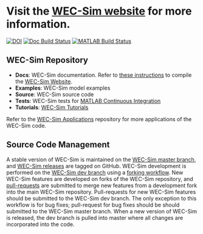 # Visit the [WEC-Sim website](http://wec-sim.github.io/WEC-Sim) for more information.
[![DOI](https://zenodo.org/badge/20451353.svg)](https://zenodo.org/badge/latestdoi/20451353)
[![Doc Build Status](https://app.travis-ci.com/WEC-Sim/WEC-Sim.svg?branch=dev)](https://app.travis-ci.com/github/WEC-Sim/WEC-Sim)
[![MATLAB Build Status](https://github.com/WEC-Sim/WEC-Sim/actions/workflows/run-tests-dev.yml/badge.svg)](https://github.com/WEC-Sim/WEC-Sim/actions/workflows/run-tests-dev.yml)


## WEC-Sim Repository

* **Docs**: WEC-Sim documentation. Refer to [these instructions](https://github.com/WEC-Sim/WEC-Sim/tree/dev/docs/README.md) to compile the [WEC-Sim Website](http://wec-sim.github.io/WEC-Sim/dev/index.html). 
* **Examples**: WEC-Sim model examples
* **Source**: WEC-Sim source code
* **Tests**: WEC-Sim tests for [MATLAB Continuous Integration](https://www.mathworks.com/solutions/continuous-integration.html)
* **Tutorials**: [WEC-Sim Tutorials](http://wec-sim.github.io/WEC-Sim/master/index.html)

Refer to the [WEC-Sim Applications](https://github.com/WEC-Sim/WEC-Sim_Applications)
repository for more applications of the WEC-Sim code.

## Source Code Management

A stable version of WEC-Sim is maintained on the [WEC-Sim master branch](https://github.com/WEC-Sim/WEC-Sim), and [WEC-Sim releases](https://github.com/WEC-Sim/WEC-Sim/releases) are tagged on GitHub. 
WEC-Sim development is performed on the [WEC-Sim dev branch](https://github.com/WEC-Sim/WEC-Sim/tree/dev) using a [forking workflow](https://www.atlassian.com/git/tutorials/comparing-workflows/forking-workflow). 
New WEC-Sim features are developed on forks of the WEC-Sim repository, and [pull-requests](https://github.com/WEC-Sim/WEC-Sim/pulls) are submitted to merge new features from a development fork into the main WEC-Sim repository. 
Pull-requests for new WEC-Sim features should be submitted to the WEC-Sim dev branch. 
The only exception to this workflow is for bug fixes; pull-request for bug fixes should be should submitted to the WEC-Sim master branch.
When a new version of WEC-Sim is released, the dev branch is pulled into master where all changes are incorporated into the code.

